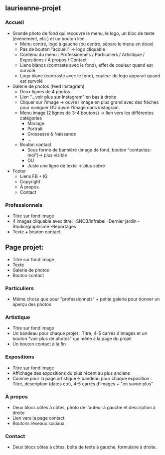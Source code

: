 ## laurieanne-projet

### Accueil
- Grande photo de fond qui recouvre le menu, le logo, un bloc de texte (événement, etc.) et un bouton lien.
  - Menu centré, logo à gauche (ou centré, sépare le menu en deux)
  - Pas de bouton "accueil" -> logo cliquable
  - Contenu du menu : Professionnels / Particuliers / Artistique / Expositions / À propos / Contact
  - Liens blancs (contraste avec le fond), effet de couleur quand est survolé
  - Logo blanc (contraste avec le fond), couleur du logo apparait quand est survolé
- Galerie de photos (feed Instagram)
  - Deux lignes de 4 photos
  - Lien "...voir plus sur Instagram" en bas à droite
  - Cliquer sur l'image -> ouvre l'image en plus grand avec des flèches pour naviguer OU ouvre l'image dans instagram.
  - Menu image (2 lignes de 3-4 boutons) -> lien vers les différentes catégories
    - Mariage
    - Portrait
    - Grossesse & Naissance
    - ...
  - Bouton contact
    - Sous forme de bannière (image de fond, bouton "contactez-moi")-> plus visible
    - OU
    - Juste une ligne de texte -> plus sobre
- Footer
  - Liens FB + IG
  - Copyright
  - À propos
  - Contact
  
### Professionnels
- Titre sur fond image
- 4 images cliquable avec titre:
  -SNCB/infrabel
  -Dernier jardin
  -Studio/graphisme
  -Reportages
- Texte + bouton contact

## Page projet:
  - Titre sur fond image
  - Texte
  - Galerie de photos
  - Bouton contact

### Particuliers
  - Même chose que pour "professionnels" + petite galerie pour donner un aperçu des photos
  
### Artistique
  - Titre sur fond image
  - Un bandeau pour chaque projet : Titre, 4-5 carrés d'images et un bouton "voir plus de photos" qui mène à la page du projet
  - Un bouton contact à la fin
  
### Expositions
  - Titre sur fond image
  - Affichage des expositions du plus récent au plus anciens
  - Comme pour la page artistique-> bandeau pour chaque exposition : Titre, description (dates etc), 4-5 carrés d'images + "en savoir plus"
  
### À propos
  - Deux blocs côtes à côtes, photo de l'auteur à gauche et description à droite
  - Lien vers la page contact
  - Boutons réseaux sociaux
  
### Contact
  - Deux blocs côtes à côtes, boîte de texte à gauche, formulaire à droite.
